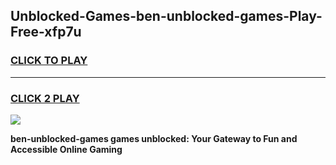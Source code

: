 
## Unblocked-Games-ben-unblocked-games-Play-Free-xfp7u
<h3>
<a href="https://premium76.site?title=ben-unblocked-games&ref=15A">CLICK TO PLAY</a></h3>
<hr>

<h3>
<a href="https://premium76.site?title=ben-unblocked-games&ref=15A">CLICK 2 PLAY</a>
  
</h3>

<a href="https://premium76.site?title=ben-unblocked-games&ref=15A"><img src="https://clearcache.store/games.png"></a>


**ben-unblocked-games games unblocked: Your Gateway to Fun and Accessible Online Gaming**
